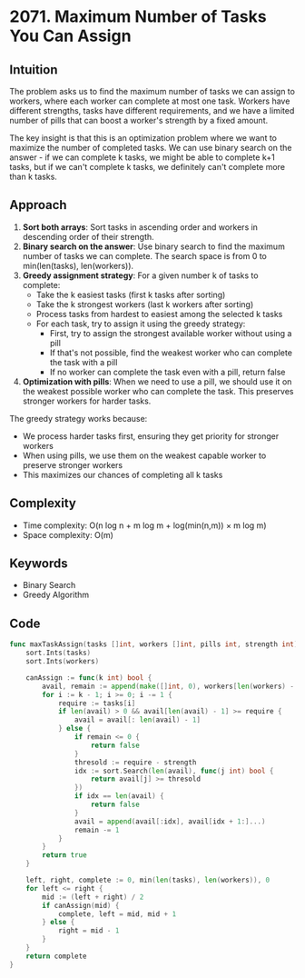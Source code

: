 # 2071. Maximum Number of Tasks You Can Assign

## Intuition

The problem asks us to find the maximum number of tasks we can assign to workers, where each worker can complete at most one task. Workers have different strengths, tasks have different requirements, and we have a limited number of pills that can boost a worker's strength by a fixed amount.

The key insight is that this is an optimization problem where we want to maximize the number of completed tasks. We can use binary search on the answer - if we can complete k tasks, we might be able to complete k+1 tasks, but if we can't complete k tasks, we definitely can't complete more than k tasks.

## Approach

1. **Sort both arrays**: Sort tasks in ascending order and workers in descending order of their strength.
2. **Binary search on the answer**: Use binary search to find the maximum number of tasks we can complete. The search space is from 0 to min(len(tasks), len(workers)).
3. **Greedy assignment strategy**: For a given number k of tasks to complete:
   - Take the k easiest tasks (first k tasks after sorting)
   - Take the k strongest workers (last k workers after sorting)
   - Process tasks from hardest to easiest among the selected k tasks
   - For each task, try to assign it using the greedy strategy:
     - First, try to assign the strongest available worker without using a pill
     - If that's not possible, find the weakest worker who can complete the task with a pill
     - If no worker can complete the task even with a pill, return false
4. **Optimization with pills**: When we need to use a pill, we should use it on the weakest possible worker who can complete the task. This preserves stronger workers for harder tasks.

The greedy strategy works because:

- We process harder tasks first, ensuring they get priority for stronger workers
- When using pills, we use them on the weakest capable worker to preserve stronger workers
- This maximizes our chances of completing all k tasks

## Complexity

- Time complexity: O(n log n + m log m + log(min(n,m)) × m log m)
- Space complexity: O(m)

## Keywords

- Binary Search
- Greedy Algorithm

## Code

```go
func maxTaskAssign(tasks []int, workers []int, pills int, strength int) int {
    sort.Ints(tasks)
    sort.Ints(workers)

    canAssign := func(k int) bool {
        avail, remain := append(make([]int, 0), workers[len(workers) - k:]...), pills
        for i := k - 1; i >= 0; i -= 1 {
            require := tasks[i]
            if len(avail) > 0 && avail[len(avail) - 1] >= require {
                avail = avail[: len(avail) - 1]
            } else {
                if remain <= 0 {
                    return false
                }
                thresold := require - strength
                idx := sort.Search(len(avail), func(j int) bool {
                    return avail[j] >= thresold
                })
                if idx == len(avail) {
                    return false
                }
                avail = append(avail[:idx], avail[idx + 1:]...)
                remain -= 1
            }
        }
        return true
    }

    left, right, complete := 0, min(len(tasks), len(workers)), 0
    for left <= right {
        mid := (left + right) / 2
        if canAssign(mid) {
            complete, left = mid, mid + 1
        } else {
            right = mid - 1
        }
    }
    return complete
}
```
